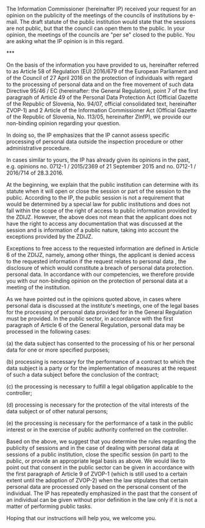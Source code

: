 The Information Commissioner (hereinafter IP) received your request for an opinion on the publicity of the meetings of the councils of institutions by e-mail. The draft statute of the public institution would state that the sessions are not public, but that the council can open them to the public. In your opinion, the meetings of the councils are "per se" closed to the public. You are asking what the IP opinion is in this regard.

\*\*\*

On the basis of the information you have provided to us, hereinafter referred to as Article 58 of Regulation (EU) 2016/679 of the European Parliament and of the Council of 27 April 2016 on the protection of individuals with regard to the processing of personal data and on the free movement of such data Directive 95/46 / EC (hereinafter: the General Regulation), point 7 of the first paragraph of Article 49 of the Personal Data Protection Act (Official Gazette of the Republic of Slovenia, No. 94/07, official consolidated text, hereinafter ZVOP-1) and 2 Article of the Information Commissioner Act (Official Gazette of the Republic of Slovenia, No. 113/05, hereinafter ZInfP), we provide our non-binding opinion regarding your question.

In doing so, the IP emphasizes that the IP cannot assess specific processing of personal data outside the inspection procedure or other administrative procedure.

In cases similar to yours, the IP has already given its opinions in the past, e.g. opinions no. 0712-1 / 2015/2369 of 21 September 2015 and no. 0712-1 / 2016/714 of 28.3.2016.

At the beginning, we explain that the public institution can determine with its statute when it will open or close the session or part of the session to the public. According to the IP, the public session is not a requirement that would be determined by a special law for public institutions and does not fall within the scope of the right of access to public information provided by the ZDIJZ. However, the above does not mean that the applicant does not have the right to access any documentation that was discussed at the session and is information of a public nature, taking into account the exceptions provided by the ZDIJZ.

Exceptions to free access to the requested information are defined in Article 6 of the ZDIJZ, namely, among other things, the applicant is denied access to the requested information if the request relates to personal data , the disclosure of which would constitute a breach of personal data protection. personal data. In accordance with our competencies, we therefore provide you with our non-binding opinion on the protection of personal data at a meeting of the institution.

As we have pointed out in the opinions quoted above, in cases where personal data is discussed at the institute's meetings, one of the legal bases for the processing of personal data provided for in the General Regulation must be provided. In the public sector, in accordance with the first paragraph of Article 6 of the General Regulation, personal data may be processed in the following cases:

(a) the data subject has consented to the processing of his or her personal data for one or more specified purposes;

(b) processing is necessary for the performance of a contract to which the data subject is a party or for the implementation of measures at the request of such a data subject before the conclusion of the contract;

(c) the processing is necessary to fulfill a legal obligation applicable to the controller;

(d) processing is necessary for the protection of the vital interests of the data subject or of other natural persons;

(e) the processing is necessary for the performance of a task in the public interest or in the exercise of public authority conferred on the controller.

Based on the above, we suggest that you determine the rules regarding the publicity of sessions and in the case of dealing with personal data at sessions of a public institution, close the specific session (in part) to the public, or provide an appropriate legal basis as above. We would like to point out that consent in the public sector can be given in accordance with the first paragraph of Article 9 of ZVOP-1 (which is still used to a certain extent until the adoption of ZVOP-2) when the law stipulates that certain personal data are processed only based on the personal consent of the individual. The IP has repeatedly emphasized in the past that the consent of an individual can be given without prior definition in the law only if it is not a matter of performing public tasks.

Hoping that our instructions will help you, we welcome you.

